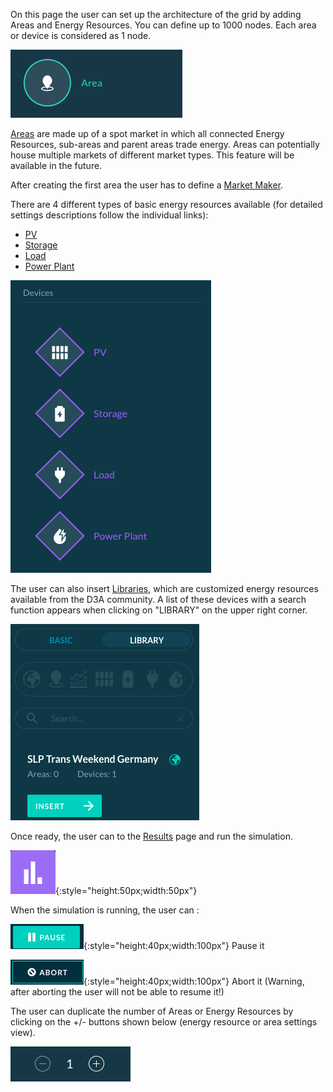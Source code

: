 On this page the user can set up the architecture of the grid by adding Areas and Energy Resources. You can define up to 1000 nodes. Each area or device is considered as 1 node.

![img](img/grid-setup-1.png)

[Areas](areas.md) are made up of a spot market in which all connected Energy Resources, sub-areas and parent areas trade energy. Areas can potentially house multiple markets of different market types. This feature will be available in the future.



After creating the first area the user has to define a [Market Maker](market-maker.md).


There are 4 different types of basic energy resources available (for detailed settings descriptions follow the individual links):

- [PV](pv.md)
- [Storage](storage.md)
- [Load](load.md)
- [Power Plant](power-plant.md)

![img](img/grid-setup-2.png)

The user can also insert [Libraries](libraries.md), which are customized energy resources available from the D3A community. A list of these devices with a search function appears when clicking on "LIBRARY" on the upper right corner.

![img](img/grid-setup-3.png)

Once ready, the user can to the [Results](results.md) page and run the simulation.

![img](img/grid-setup-6.png){:style="height:50px;width:50px"}

When the simulation is running, the user can : 

![img](img/grid-setup-7.png){:style="height:40px;width:100px"} Pause it

![img](img/grid-setup-8.png){:style="height:40px;width:100px"} Abort it (Warning, after aborting the user will not be able to resume it!)

The user can duplicate the number of Areas or Energy Resources by clicking on the +/- buttons shown below (energy resource or area settings view).

![img](img/grid-setup-5.png)